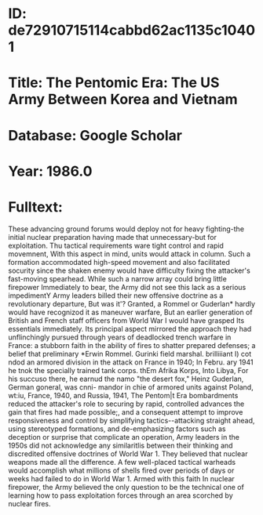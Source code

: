 # ID: de72910715114cabbd62ac1135c10401
# Title: The Pentomic Era: The US Army Between Korea and Vietnam
# Database: Google Scholar
# Year: 1986.0
# Fulltext:
These advancing ground forums would deploy not for heavy fighting-the initial nuclear preparation having made that unnecessary-but for exploitation.
Thu tactical requirements ware tight control and rapid movemnent, With this aspect in mind, units would attack in column.
Such a formation accommodated high-speed movement and also facilitated socurity since the shaken enemy would have difficulty fixing the attacker's fast-moving spearhead.
While such a narrow array could bring little firepower Immediately to bear, the Army did not see this lack as a serious impedimentY Army leaders billed their new offensive doctrine as a revolutionary departure, But was it'?
Granted, a Rommel or Guderlan* hardly would have recognizod it as maneuver warfare, But an earlier generation of British and French staff officers from World War I would have grasped Its essentials immediately.
Its principal aspect mirrored the approach they had unflinchingly pursued through years of deadlocked trench warfare in France: a stubborn faith in the ability of fires to shatter prepared defenses; a belief that preliminary *Erwin Rommel.
Gurinki field marshal.
brilliiiant I) cot ndod an armored division in the attack on France in 1940; In Febru.
ary 1941 he tnok the specially trained tank corps.
thEm Afrika Korps, Into Libya, For his succuso there, he earnud the namo "the desert fox," Heinz Guderlan, German goneral, was cnni- mandor in chie of armored units against Poland, wt:iu, France, 1940, and Russia, 1941, The Pentom|t Era bombardments reduced the attacker's role to securing by rapid, controlled advances the gain that fires had made possible;, and a consequent attempt to improve responsiveness and control by simplifying tactics--attacking straight ahead, using stereotyped formations, and de-emphasizing factors such as deception or surprise that complicate an operation, Army leaders in the 1950s did not acknowledge any similaritlis between their thinking and discredited offensive doctrines of World War 1.
They believed that nuclear weapons made all the difference.
A few well-placed tactical warheads would accomplish what millions of shells fired over periods of days or weeks had failed to do in World War 1.
Armed with this faith In nuclear firepower, the Army believed the only question to be the technical one of learning how to pass exploitation forces through an area scorched by nuclear fires.